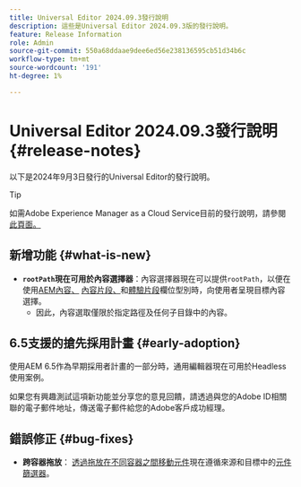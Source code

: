 ```yaml
---
title: Universal Editor 2024.09.3發行說明
description: 這些是Universal Editor 2024.09.3版的發行說明。
feature: Release Information
role: Admin
source-git-commit: 550a68ddaae9dee6ed56e238136595cb51d34b6c
workflow-type: tm+mt
source-wordcount: '191'
ht-degree: 1%

---
```



# Universal Editor 2024.09.3發行說明 {#release-notes}

以下是2024年9月3日發行的Universal Editor的發行說明。

>[!TIP]
>
>如需Adobe Experience Manager as a Cloud Service目前的發行說明，請參閱[此頁面。](/help/release-notes/release-notes-cloud/release-notes-current.md)

## 新增功能 {#what-is-new}

* **`rootPath`現在可用於內容選擇器**：內容選擇器現在可以提供`rootPath`，以便在使用[AEM內容、](/help/implementing/universal-editor/field-types.md#aem-content) [內容片段、](/help/implementing/universal-editor/field-types.md#content-fragment)和[體驗片段](/help/implementing/universal-editor/field-types.md#experience-fragment)欄位型別時，向使用者呈現目標內容選擇。
   * 因此，內容選取僅限於指定路徑及任何子目錄中的內容。

## 6.5支援的搶先採用計畫 {#early-adoption}

使用AEM 6.5作為早期採用者計畫的一部分時，通用編輯器現在可用於Headless使用案例。

如果您有興趣測試這項新功能並分享您的意見回饋，請透過與您的Adobe ID相關聯的電子郵件地址，傳送電子郵件給您的Adobe客戶成功經理。

## 錯誤修正 {#bug-fixes}

* **跨容器拖放**： [透過拖放在不同容器之間移動元件](/help/sites-cloud/authoring/universal-editor/authoring.md#reordering-components)現在遵循來源和目標中的[元件篩選器](/help/implementing/universal-editor/customizing.md#filtering-components)。

